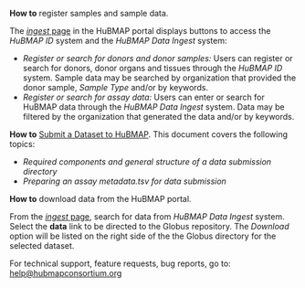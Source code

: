**How to** register samples and sample data.

The [*ingest* page](https://ingest.hubmapconsortium.org) in the HuBMAP portal displays buttons to access the *HuBMAP ID* system and the *HuBMAP Data Ingest* system:

- *Register or search for donors and donor samples:*
Users can register or search for donors, donor organs and tissues through the *HuBMAP ID* system. Sample data may be searched by organization that provided the donor sample, *Sample Type* and/or by keywords.
- *Register or search for assay data:*
Users can enter or search for HuBMAP data through the *HuBMAP Data Ingest* system. Data may be filtered by the organization that generated the data and/or by keywords.

**How to** [Submit a Dataset to HuBMAP](/docs/submission).
This document covers the following topics:

- *Required components and general structure of a data submission directory*
- *Preparing an assay metadata.tsv for data submission*


**How to** download data from the HuBMAP portal.

From the [*ingest* page](https://ingest.hubmapconsortium.org), search for data from *HuBMAP Data Ingest* system. Select the **data** link to be directed to the Globus repository. The *Download* option will be listed on the right side of the the Globus directory for the selected dataset.


For technical support, feature requests, bug reports, go to:
help@hubmapconsortium.org
